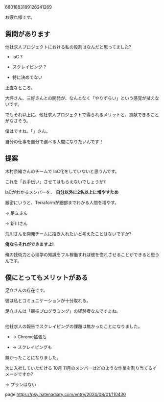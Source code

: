 

6801883189126241269



お疲れ様です。



## 質問があります



他社求人プロジェクトにおける私の役割はなんだと思ってました?



- IaC ?

- スクレイピング ?

- 特に決めてない



正直なところ、

大坪さん、三好さんとの開発が、なんとなく「やりずらい」という感覚が拭えないです。



でもそれ以上に、他社求人プロジェクトで得られるメリットと、貢献できることがなさそう。







僕はですね。「」さん。



自分の仕事を自分で選べる人間になりたいんです！











## 提案



木村奈緒さんのチームで IaC化をしていないと思うんです。



これを「お手伝い」させてはもらえないでしょうか?





IaCがわかるメンバーを、 **自分以外に2名以上に増やすため**

厳密にいうと、Terraformが細部までわかる人間を増やす。



-> 足立さん

-> 新川さん



荒川さんを開発チームに招き入れたいと考えたことはないですか?



**俺ならそれができますよ!**



俺の技術力と心理学の知識をフル稼働すれば彼を惚れさせることができると思うんです。









## 僕にとってもメリットがある



足立さんの存在です。



彼は私とコミュニケーションが十分取れる。



足立さんは「競技プログラミング」の経験者なんですよね。











##



他社求人の報告でスクレイピングの課題は無かったことになりました。



- -> Chrome拡張も

- -> スクレイピングも



無かったことになりました。











次に入社していただける 10月 11月のメンバーはどのような作業を割り当てるイメージですか?



-> プランはない

















































page:https://psy.hatenadiary.com/entry/2024/08/01/110430
